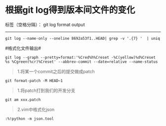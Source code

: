 # 根据git log得到版本间文件的变化

标签（空格分隔）： git log format output

---

```
git log --name-only --oneline 8692a53f1..HEAD| grep -v '.{7} '  | uniq 
```
#格式化文件输出#
```
git log --graph --pretty=format:'%Cred%h%Creset -%C(yellow)%d%Creset %s %Cgreen(%cr)%Creset' --abbrev-commit --date=relative --name-status
```
>1.将某一个commit之后的提交做成patch
```
git format-patch -M HEAD~1
```
>1.将patch打到我们的开发分支
```
git am xxx.patch
```
>2.vim中格式化json
```
:%!python -m json.tool       
```







